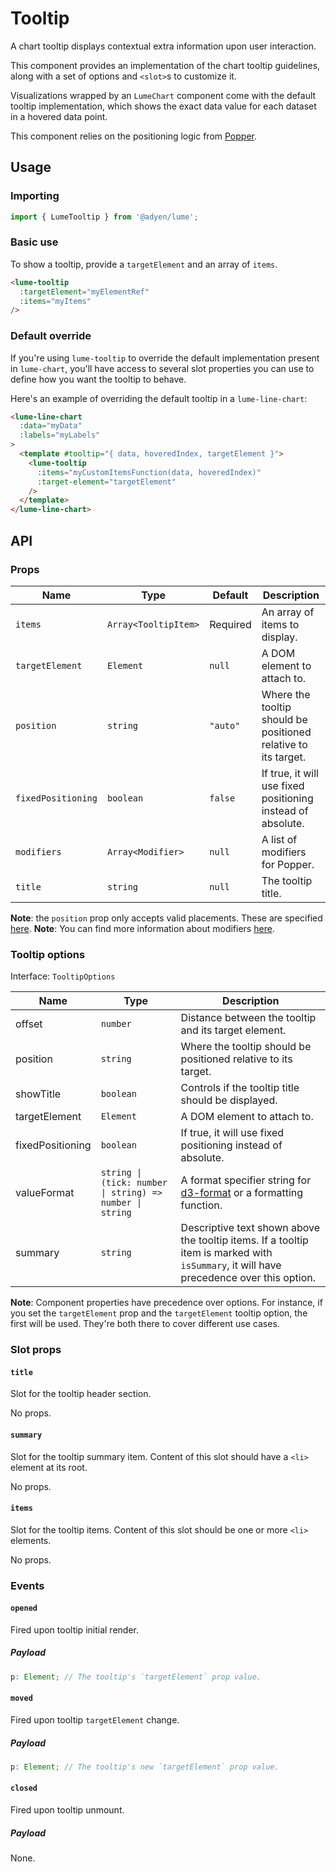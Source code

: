# Tooltip

A chart tooltip displays contextual extra information upon user interaction.

This component provides an implementation of the chart tooltip guidelines, along with a set of options and `<slot>`s to customize it.

Visualizations wrapped by an `LumeChart` component come with the default tooltip implementation, which shows the exact data value for each dataset in a hovered data point.

This component relies on the positioning logic from [Popper](https://popper.js.org/).

## Usage

### Importing

```ts
import { LumeTooltip } from '@adyen/lume';
```

### Basic use

To show a tooltip, provide a `targetElement` and an array of `items`.

```html
<lume-tooltip
  :targetElement="myElementRef"
  :items="myItems"
/>
```

### Default override

If you're using `lume-tooltip` to override the default implementation present in `lume-chart`, you'll have access to several slot properties you can use to define how you want the tooltip to behave.

Here's an example of overriding the default tooltip in a `lume-line-chart`:

```html
<lume-line-chart
  :data="myData"
  :labels="myLabels"
>
  <template #tooltip="{ data, hoveredIndex, targetElement }">
    <lume-tooltip
      :items="myCustomItemsFunction(data, hoveredIndex)"
      :target-element="targetElement"
    />
  </template>
</lume-line-chart>
```

## API

### Props

| Name               | Type                 | Default  | Description                                                    |
| ------------------ | -------------------- | -------- | -------------------------------------------------------------- |
| `items`            | `Array<TooltipItem>` | Required | An array of items to display.                                  |
| `targetElement`    | `Element`            | `null`   | A DOM element to attach to.                                    |
| `position`         | `string`             | `"auto"` | Where the tooltip should be positioned relative to its target. |
| `fixedPositioning` | `boolean`            | `false`  | If true, it will use fixed positioning instead of absolute.    |
| `modifiers`        | `Array<Modifier>`    | `null`   | A list of modifiers for Popper.                                |
| `title`            | `string`             | `null`   | The tooltip title.                                             |

**Note**: the `position` prop only accepts valid placements. These are specified [here](https://popper.js.org/docs/v2/constructors/#options).
**Note**: You can find more information about modifiers [here](https://popper.js.org/docs/v2/modifiers/).

### Tooltip options

Interface: `TooltipOptions`

| Name             | Type                                                     | Description                                                                                                                             |
| ---------------- | -------------------------------------------------------- | --------------------------------------------------------------------------------------------------------------------------------------- |
| offset           | `number`                                                 | Distance between the tooltip and its target element.                                                                                    |
| position         | `string`                                                 | Where the tooltip should be positioned relative to its target.                                                                          |
| showTitle        | `boolean`                                                | Controls if the tooltip title should be displayed.                                                                                      |
| targetElement    | `Element`                                                | A DOM element to attach to.                                                                                                             |
| fixedPositioning | `boolean`                                                | If true, it will use fixed positioning instead of absolute.                                                                             |
| valueFormat      | `string \| (tick: number \| string) => number \| string` | A format specifier string for [d3-format](https://github.com/d3/d3-format) or a formatting function.                                    |
| summary          | `string`                                                 | Descriptive text shown above the tooltip items. If a tooltip item is marked with `isSummary`, it will have precedence over this option. |

**Note**: Component properties have precedence over options. For instance, if you set the `targetElement` prop and the `targetElement` tooltip option, the first will be used. They're both there to cover different use cases.

### Slot props

#### `title`

Slot for the tooltip header section.

No props.

#### `summary`

Slot for the tooltip summary item. Content of this slot should have a `<li>` element at its root.

No props.

#### `items`

Slot for the tooltip items. Content of this slot should be one or more `<li>` elements.

No props.

### Events

#### `opened`

Fired upon tooltip initial render.

##### Payload

```ts
p: Element; // The tooltip's `targetElement` prop value.
```

#### `moved`

Fired upon tooltip `targetElement` change.

##### Payload

```ts
p: Element; // The tooltip's new `targetElement` prop value.
```

#### `closed`

Fired upon tooltip unmount.

##### Payload

None.
